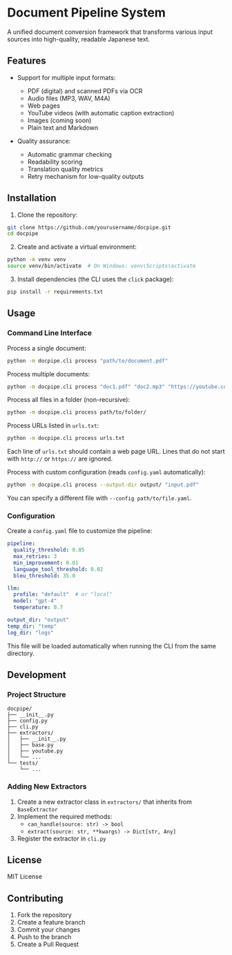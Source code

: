 # Document Pipeline System

A unified document conversion framework that transforms various input sources into high-quality, readable Japanese text.

## Features

- Support for multiple input formats:
  - PDF (digital) and scanned PDFs via OCR
  - Audio files (MP3, WAV, M4A)
  - Web pages
  - YouTube videos (with automatic caption extraction)
  - Images (coming soon)
  - Plain text and Markdown

- Quality assurance:
  - Automatic grammar checking
  - Readability scoring
  - Translation quality metrics
  - Retry mechanism for low-quality outputs

## Installation

1. Clone the repository:
```bash
git clone https://github.com/yourusername/docpipe.git
cd docpipe
```

2. Create and activate a virtual environment:
```bash
python -m venv venv
source venv/bin/activate  # On Windows: venv\Scripts\activate
```

3. Install dependencies (the CLI uses the `click` package):
```bash
pip install -r requirements.txt
```

## Usage

### Command Line Interface

Process a single document:
```bash
python -m docpipe.cli process "path/to/document.pdf"
```

Process multiple documents:
```bash
python -m docpipe.cli process "doc1.pdf" "doc2.mp3" "https://youtube.com/watch?v=..."
```

Process all files in a folder (non-recursive):
```bash
python -m docpipe.cli process path/to/folder/
```

Process URLs listed in `urls.txt`:
```bash
python -m docpipe.cli process urls.txt
```
Each line of `urls.txt` should contain a web page URL. Lines that do not start
with `http://` or `https://` are ignored.

Process with custom configuration (reads `config.yaml` automatically):
```bash
python -m docpipe.cli process --output-dir output/ "input.pdf"
```
You can specify a different file with `--config path/to/file.yaml`.

### Configuration

Create a `config.yaml` file to customize the pipeline:

```yaml
pipeline:
  quality_threshold: 0.85
  max_retries: 3
  min_improvement: 0.01
  language_tool_threshold: 0.02
  bleu_threshold: 35.0

llm:
  profile: "default"  # or "local"
  model: "gpt-4"
  temperature: 0.7

output_dir: "output"
temp_dir: "temp"
log_dir: "logs"
```
This file will be loaded automatically when running the CLI from the same directory.

## Development

### Project Structure

```
docpipe/
├── __init__.py
├── config.py
├── cli.py
├── extractors/
│   ├── __init__.py
│   ├── base.py
│   ├── youtube.py
│   └── ...
└── tests/
    └── ...
```

### Adding New Extractors

1. Create a new extractor class in `extractors/` that inherits from `BaseExtractor`
2. Implement the required methods:
   - `can_handle(source: str) -> bool`
   - `extract(source: str, **kwargs) -> Dict[str, Any]`
3. Register the extractor in `cli.py`

## License

MIT License

## Contributing

1. Fork the repository
2. Create a feature branch
3. Commit your changes
4. Push to the branch
5. Create a Pull Request 